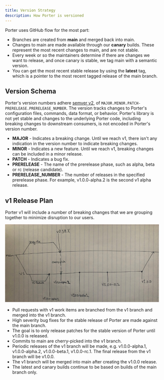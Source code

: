 ```yaml
---
title: Version Strategy
description: How Porter is versioned
---
```


Porter uses GitHub flow for the most part:

* Branches are created from **main** and merged back into main.
* Changes to main are made available through our **canary** builds.
  These represent the most recent changes to main, and are not stable.
* Every week or so the maintainers determine if there are changes we want to release, and once canary is stable, we tag main with a semantic version.
* You can get the most recent stable release by using the **latest** tag, which is a pointer to the most recent tagged release of the main branch.

## Version Schema

Porter's version numbers adhere [semver v2], of `MAJOR.MINOR.PATCH-PRERELEASE.PRERELEASE_NUMBER`.
The version tracks changes to Porter's configuration files, commands, data format, or behavior.
Porter's library is not yet stable and changes to the underlying Porter code, including breaking changes to downstream consumers, is not encoded in Porter's version number.

* **MAJOR** - Indicates a breaking change. Until we reach v1, there isn't any indication in the version number to indicate breaking changes.
* **MINOR** - Indicates a new feature. Until we reach v1, breaking changes can be included in a minor release.
* **PATCH** - Indicates a bug fix.
* **PRERELEASE** - The name of the prerelease phase, such as alpha, beta or rc (release candidate).
* **PRERELEASE_NUMBER** - The number of releases in the specified prerelease phase.
  For example, v1.0.0-alpha.2 is the second v1 alpha release.

## v1 Release Plan

Porter v1 will include a number of breaking changes that we are grouping together to minimize disruption to our users.

![drawing of v1 release plan](v1-branch-strategy.jpg)

* Pull requests with v1 work items are branched from the v1 branch and merged into the v1 branch.
* High severity bug fixes for the stable release of Porter are made against the main branch.
* The goal is to only release patches for the stable version of Porter until v1.0.0 is released.
* Commits to main are cherry-picked into the v1 branch.
* Periodic releases of the v1 branch will be made, e.g. v1.0.0-alpha.1, v1.0.0-alpha.2, v1.0.0-beta.1, v1.0.0-rc.1.
  The final release from the v1 branch will be v1.0.0.
* The v1 branch will be merged into main after creating the v1.0.0 release.
* The latest and canary builds continue to be based on builds of the main branch only.

[semver v2]: https://semver.org/spec/v2.0.0.html
